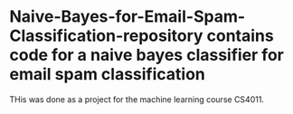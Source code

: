 # Naive-Bayes-for-Email-Spam-Classification-repository contains code for a naive bayes classifier for email spam classification
THis was done as a project for the machine learning course CS4011.  
